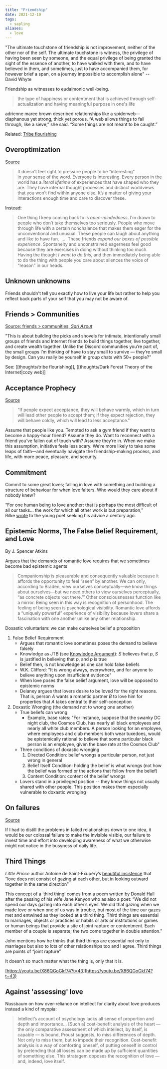 ```yaml
---
title: "Friendship"
date: 2021-12-10
tags:
  - sapling
aliases:
  - love
---
```


"The ultimate touchstone of friendship is not improvement, neither of the other nor of the self. The ultimate touchstone is witness, the privilege of having been seen by someone, and the equal privilege of being granted the sight of the essence of another, to have walked with them, and to have believed in them, and sometimes, just to have accompanied them, for however brief a span, on a journey impossible to accomplish alone" -- David Whyte

Friendship as witnesses to eudaimonic well-being.

> the type of happiness or contentment that is achieved through self-actualization and having meaningful purpose in one's life

adrienne maree brown described relationships like a spiderweb—diaphanous yet strong, thick yet porous. “A web allows things to fall through, like a sieve,” she said. “Some things are not meant to be caught.”

Related: [Tribe flourishing](thoughts/tribe%20flourishing.md)

## Overoptimization

[Source](https://eliqian.substack.com/p/stop-trying-to-have-interesting-friends)

> It doesn’t feel right to pressure people to be “interesting” in *your* sense of the word. Everyone is interesting. Every person in the world has a *literal lifetime* of experiences that have shaped who they are. They have internal thought processes and distinct worldviews that you won’t find within anyone else. It’s a matter of giving your interactions enough time and care to discover these.

Instead:

> One thing I keep coming back to is *open-mindedness*. I’m drawn to people who don’t take themselves too seriously. People who move through life with a certain nonchalance that makes them eager for the unconventional and unusual. These people can laugh about anything and like to have fun.
>  ...
>  These friends *expand our boxes of possible experience*. Spontaneity and unconstrained eagerness feel good because they are exercises in doing without thinking too much. Having the thought *I want to do this*, and then immediately being able to do the thing with people you care about silences the voice of “reason” in our heads.

## Unknown unknowns

Friends shouldn't tell you exactly how to live your life but rather to help you reflect back parts of your self that you may not be aware of.

## Friends > Communities

[Source: friends > communities, _Sari Azout_](https://sariazout.substack.com/p/58-friends-communities)

"This is about building the picks and shovels for intimate, intentionally small groups of friends and Internet friends to build things together, live together, and create wealth together. Unlike the Discord communities you’re part of, the small groups I’m thinking of have to stay small to survive — they’re small by design. Can you really be yourself in group chats with 50+ people?"

See: [[thoughts/tribe flourishing]], [[thoughts/Dark Forest Theory of the Internet|cozy web]]

## Acceptance Prophecy

[Source](https://www.theatlantic.com/family/archive/2022/08/making-keeping-friends-attachment-theory-styles/671222/)

> “If people expect acceptance, they will behave warmly, which in turn will lead other people to accept them; if they expect rejection, they will behave coldly, which will lead to less acceptance.”

Assume that people like you. Tempted to ask a gym friend if they want to become a happy-hour friend? Assume they do. Want to reconnect with a friend you’ve fallen out of touch with? Assume they’re in. When we make this assumption, initiative feels less scary. We’re more likely to take some leaps of faith—and eventually navigate the friendship-making process, and life, with more peace, pleasure, and security.

## Commitment

Commit to some great loves; falling in love with something and building a structure of behaviour for when love falters. Who would they care about if nobody knew?

“For one human being to love another: that is perhaps the most difficult of all our tasks… the work for which all other work is but preparation,” Rilke [wrote](https://themarginalian.us2.list-manage.com/track/click?u=13eb080d8a315477042e0d5b1&id=03701c13af&e=c202dd4d40) to the young poet seeking his advice a century ago.

## Epistemic Norms, The False Belief Requirement, and Love

By J. Spencer Atkins

Argues that the demands of romantic love requires that we sometimes become bad epistemic agents

> Companionship is pleasurable and consequently valuable because it affords the opportunity to feel “seen” by another. We can only, according to Braden, view ourselves conceptually—we know things about ourselves—but we need others to view ourselves perceptually, “as concrete objects ‘out there.’” Other consciousnesses function like a mirror. Being seen in this way is recognition of personhood. The feeling of being seen is psychological visibility. Romantic love affords a “uniquely powerful” experience of visibility because lovers share a fascination with one another unlike any other relationship.

Doxastic voluntarism: we can make ourselves belief a proposition

1. False Belief Requirement
   - Argues that romantic love sometimes poses the demand to believe falsely
   - Knowledge as JTB (see [Knowledge Argument](thoughts/Knowledge%20Argument.md)): $S$ believes that $p$, $S$ is justified in believing that $p$, and $p$ is true
   - Belief then, is not knowledge as one can hold false beliefs
   - W.K. Clifford: "It is wrong always, everywhere, and for anyone to believe anything upon insufficient evidence"
   - When love poses the false belief argument, love will be opposed to epistemic norms
   - Delaney argues that lovers desire to be loved for the right reasons. That is, person $A$ wants a romantic partner $B$ to love him for properties that $A$ takes central to their self-conception
2. Doxastic Wronging (the demand not to wrong one another)
   - True beliefs can wrong
     - Example, base rates: "For instance, suppose that the swanky DC night club, the Cosmos Club, has nearly all black employees and nearly all white club members. A person looking for an employee, where employees and club members both wear tuxedoes, would be epistemically rational to believe that some particular black person is an employee, given the base rate at the Cosmos Club"
   - Three conditions of doxastic wronging
     1. Directed Condition: belief wrongs a particular person, not just wrong in general
     2. Belief Itself Condition: holding the belief is what wrongs (not how the belief was formed or the actions that follow from the belief)
     3. Content Condition: content of the belief wrongs
   - Lovers stand in a privileged position -- they know things not usually shared with other people. This position makes them especially vulnerable to doxastic wronging

## On failures

[Source](https://web.archive.org/web/20220413143253/https://www.theatlantic.com/family/archive/2022/04/marriage-problems-fight-dishes/629526/)

If I had to distill the problems in failed relationships down to one idea, it would be our colossal failure to make the invisible visible, our failure to invest time and effort into developing awareness of what we otherwise might not notice in the busyness of daily life.

## Third Things

_Little Prince_ author Antoine de Saint-Exupéry’s [beautiful insistence](https://www.themarginalian.org/2013/01/01/what-is-love/) that “love does not consist of gazing at each other, but in looking outward together in the same direction”

This concept of a ‘third thing’ comes from a poem written by Donald Hall after the passing of his wife Jane Kenyon who as also a poet: “We did not spend our days gazing into each other’s eyes. We did that gazing when we made love or when one of us was in trouble, but most of the time our gazes met and entwined as they looked at a third thing. Third things are essential to marriages, objects or practices or habits or arts or institutions or games or human beings that provide a site of joint rapture or contentment. Each member of a couple is separate; the two come together in double attention.”

John mentions how he thinks that third things are essential not only to marriages but also to lots of other relationships too and I agree. Third things are points of “joint rapture”

It doesn’t so much matter what the thing is, only that it is.

[https://youtu.be/X86QGoGkf74?t=43](https://youtu.be/X86QGoGkf74?t=43)

## Against 'assessing' love

Nussbaum on how over-reliance on intellect for clarity about love produces instead a kind of myopia:

> Intellect’s account of psychology lacks all sense of proportion and depth and importance… [Such a] cost-benefit analysis of the heart — the only comparative assessment of which intellect, by itself, is capable — is bound, Proust suggests, to miss differences of depth. Not only to miss them, but to impede their recognition. Cost-benefit analysis is a way of comforting oneself, of putting oneself in control by pretending that all losses can be made up by sufficient quantities of something else. This stratagem opposes the recognition of love — and, indeed, love itself.